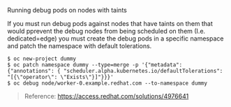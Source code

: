 Running debug pods on nodes with taints

If you must run debug pods against nodes that have taints on them that would pprevent the debug nodes from being scheduled on them (I.e. dedicated=edge) you must create the debug pods in a specific namespace and patch the namespace with default tolerations.

```
$ oc new-project dummy
$ oc patch namespace dummy --type=merge -p '{"metadata": {"annotations": { "scheduler.alpha.kubernetes.io/defaultTolerations": "[{\"operator\": \"Exists\"}]"}}}'
$ oc debug node/worker-0.example.redhat.com --to-namespace dummy
```

> Reference: https://access.redhat.com/solutions/4976641
